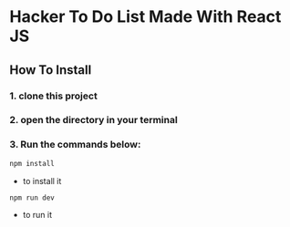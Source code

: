 # Hacker To Do List Made With React JS
## How To Install 
### 1. clone this project
### 2. open the directory in your terminal
### 3. Run the commands below: 
```bash 
npm install
```
 * to install it
```bash
npm run dev
```
 * to run it
